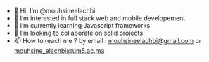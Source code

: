 - 👋 Hi, I’m @mouhsineelachbi
- 👀 I’m interested in full stack web and mobile developement
- 🌱 I’m currently learning Javascript frameworks
- 💞️ I’m looking to collaborate on solid projects
- 📫 How to reach me ? by email : mouhsineelachbi@gmail.com or mouhsine_elachbi@um5.ac.ma

<!---
mouhsineelachbi/mouhsineelachbi is a ✨ special ✨ repository because its `README.md` (this file) appears on your GitHub profile.
You can click the Preview link to take a look at your changes.
--->
